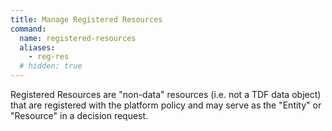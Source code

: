 ```yaml
---
title: Manage Registered Resources
command:
  name: registered-resources
  aliases:
    - reg-res
  # hidden: true
---
```


Registered Resources are "non-data" resources (i.e. not a TDF data object) that are registered with the platform policy and may serve as the "Entity" or "Resource" in a decision request.
